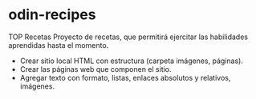 # odin-recipes
TOP Recetas
Proyecto de recetas, que permitirá ejercitar las habilidades aprendidas hasta el momento.
- Crear sitio local HTML con estructura (carpeta imágenes, páginas).
- Crear las páginas web que componen el sitio.
- Agregar texto con formato, listas, enlaces absolutos y relativos, imágenes.
